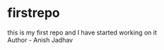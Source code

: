 # firstrepo
this is my first repo 
and I have started working on it
<br>
Author - Anish Jadhav
<br>
